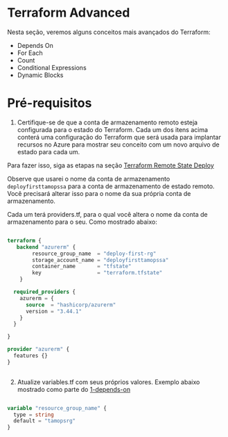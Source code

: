 # Terraform Advanced

Nesta seção, veremos alguns conceitos mais avançados do Terraform:

- Depends On 
- For Each
- Count
- Conditional Expressions
- Dynamic Blocks

# Pré-requisitos

1. Certifique-se de que a conta de armazenamento remoto esteja configurada para o estado do Terraform. Cada um dos itens acima conterá uma configuração do Terraform que será usada para implantar recursos no Azure para mostrar seu conceito com um novo arquivo de estado para cada um.


Para fazer isso, siga as etapas na seção [Terraform Remote State Deploy](https://github.com/thiago88sp/terraform-treinamento/blob/master/3-terraform-state/3-terraform-remote-state-deploy.md)

Observe que usarei o nome da conta de armazenamento `deployfirsttamopssa` para a conta de armazenamento de estado remoto. Você precisará alterar isso para o nome da sua própria conta de armazenamento.

Cada um terá providers.tf, para o qual você altera o nome da conta de armazenamento para o seu. Como mostrado abaixo:

```terraform

terraform {
   backend "azurerm" {
        resource_group_name  = "deploy-first-rg"
        storage_account_name = "deployfirsttamopssa"
        container_name       = "tfstate"
        key                  = "terraform.tfstate"
    }

  required_providers {
    azurerm = {
      source  = "hashicorp/azurerm"
      version = "3.44.1"
    }
  }

}

provider "azurerm" {
  features {}
}
    
```

2. Atualize variables.tf com seus próprios valores. Exemplo abaixo mostrado como parte do [1-depends-on](https://github.com/thiago88sp/terraform-treinamento/blob/master/4-terraform-advanced/1-depends-on/terraform/variables.tf)

```terraform

variable "resource_group_name" {
  type = string
  default = "tamopsrg"
}
    
```

